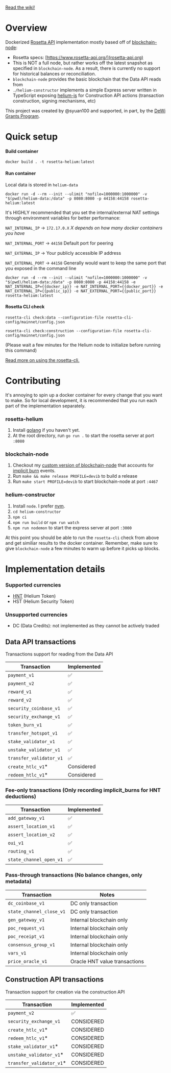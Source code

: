 [Read the wiki!](https://github.com/syuan100/rosetta-helium/wiki)

# Overview
Dockerized [Rosetta API](https://www.rosetta-api.org/) implementation mostly based off of [blockchain-node](https://github.com/helium/blockchain-node):
- Rosetta specs: [https://www.rosetta-api.org/](rosetta-api.org)
- This is NOT a full node, but rather works off the latest snapshot as specified in `blockchain-node`. As a result, there is currently no support for historical balances or reconciliation.
- `blockchain-node` provides the basic blockchain that the Data API reads from
- `./helium-constructor` implements a simple Express server written in TypeScript exposing [helium-js](https://github.com/helium/helium-js) for Construction API actions (transaction construction, signing mechanisms, etc)

This project was created by @syuan100 and supported, in part, by the [DeWi Grants Program](https://dewialliance.medium.com/announcing-the-inaugural-dewi-grant-recipients-56b44b9b9b66).

# Quick setup

#### Build container
```text
docker build . -t rosetta-helium:latest
```

#### Run container
Local data is stored in `helium-data`
```text
docker run -d --rm --init --ulimit "nofile=1000000:1000000" -v "$(pwd)/helium-data:/data" -p 8080:8080 -p 44158:44158 rosetta-helium:latest
```

It's HIGHLY recommended that you set the internal/external NAT settings through environment variables for better performance:

`NAT_INTERNAL_IP` -> `172.17.0.X` _X depends on how many docker containers you have_

`NAT_INTERNAL_PORT` -> `44158` Default port for peering

`NAT_EXTERNAL_IP` -> Your publicly accessible IP address

`NAT_EXTERNAL_PORT` -> `44158` Generally would want to keep the same port that you exposed in the command line

```text
docker run -d --rm --init --ulimit "nofile=1000000:1000000" -v "$(pwd)/helium-data:/data" -p 8080:8080 -p 44158:44158 -e NAT_INTERNAL_IP={{docker_ip}} -e NAT_INTERNAL_PORT={{docker_port}} -e NAT_EXTERNAL_IP={{public_ip}} -e NAT_EXTERNAL_PORT={{public_port}} rosetta-helium:latest
```

#### Rosetta CLI check
```text
rosetta-cli check:data --configuration-file rosetta-cli-config/mainnet/config.json

rosetta-cli check:construction --configuration-file rosetta-cli-config/mainnet/config.json
```
(Please wait a few minutes for the Helium node to initialize before running this command)

[Read more on using the rosetta-cli.](https://github.com/syuan100/rosetta-helium/wiki/7.-Appendix:-Using-rosetta-cli-for-testing)

# Contributing
It's annoying to spin up a docker container for every change that you want to make. So for local development, it is recommended that you run each part of the implementation separately.

### rosetta-helium
1. Install [golang](https://golang.org/doc/install) if you haven't yet.
2. At the root directory, run `go run .` to start the rosetta server at port `:8080`

### blockchain-node
1. Checkout my [custom version of blockchain-node](https://github.com/syuan100/blockchain-node/tree/syuan100-rosetta-api) that accounts for [implicit burn](https://docs.helium.com/blockchain/transaction-fees/) events.
2. Run `make && make release PROFILE=devib` to build a release
3. Run `make start PROFILE=devib` to start blockchain-node at port `:4467`

### helium-constructor
1. Install `node`. I prefer [nvm](https://github.com/nvm-sh/nvm).
1. `cd helium-constructor`
2. `npm ci`
3. `npm run build` or `npm run watch`
4. `npm run nodemon` to start the express server at port `:3000`

At this point you should be able to run the `rosetta-cli` check from above and get similiar results to the docker container. Remember, make sure to give `blockchain-node` a few minutes to warm up before it picks up blocks.

# Implementation details

### Supported currencies

- [HNT](https://www.coinbase.com/price/helium) (Helium Token)
- HST (Helium Security Token)

### Unsupported currencies
- DC (Data Credits): not implemented as they cannot be actively traded

## Data API transactions
Transactions support for reading from the Data API

| Transaction | Implemented |
|----|-----------|
| `payment_v1` | :white_check_mark: |
| `payment_v2` | :white_check_mark: |
| `reward_v1` | :white_check_mark: |
| `reward_v2` | :white_check_mark: |
| `security_coinbase_v1` | :white_check_mark: |
| `security_exchange_v1` | :white_check_mark: |
| `token_burn_v1` | :white_check_mark: |
| `transfer_hotspot_v1` | :white_check_mark: |
|  `stake_validator_v1` | :white_check_mark: |
|  `unstake_validator_v1` | :white_check_mark: |
|  `transfer_validator_v1` | :white_check_mark: |
| `create_htlc_v1`* | Considered |
|  `redeem_htlc_v1`* | Considered |

### Fee-only transactions (Only recording implicit_burns for HNT deductions)

| Transaction | Implemented |
| --- |-----------|
| `add_gateway_v1` | :white_check_mark: |
| `assert_location_v1` | :white_check_mark: |
| `assert_location_v2` | :white_check_mark: |
| `oui_v1` | :white_check_mark: |
| `routing_v1` | :white_check_mark: |
| `state_channel_open_v1` | :white_check_mark: |

### Pass-through transactions (No balance changes, only metadata)

| Transaction | Notes |
|-----|-------|
| `dc_coinbase_v1` | DC only transaction |
| `state_channel_close_v1` | DC only transaction |
| `gen_gateway_v1` | Internal blockchain only |
| `poc_request_v1` | Internal blockchain only |
| `poc_receipt_v1` | Internal blockchain only | 
| `consensus_group_v1` | Internal blockchain only |
| `vars_v1` | Internal blockchain only |
| `price_oracle_v1` | Oracle HNT value transactions | 

## Construction API transactions
Transaction support for creation via the construction API

| Transaction | Implemented |
|-----|-----------|
| `payment_v2` | :white_check_mark: |
| `security_exchange_v1` | CONSIDERED |
| `create_htlc_v1`* | CONSIDERED |
| `redeem_htlc_v1`* | CONSIDERED |
| `stake_validator_v1`* | CONSIDERED |
| `unstake_validator_v1`* | CONSIDERED |
| `transfer_validator_v1`* | CONSIDERED |
